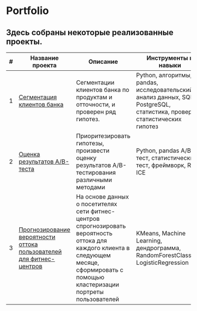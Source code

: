 # Portfolio
## Здесь собраны некоторые реализованные проекты.
| # | Название проекта | Описание | Инструменты и навыки |
|---|-------|----|-----|
| 1 | [Сегментация клиентов банка](Bank_client_clustering) | Сегментации клиентов банка по продуктам и отточности, и проверен ряд гипотез. | Python, алгоритмы, pandas, исследовательский анализ данных, SQL, PostgreSQL, статистика, проверка статистических гипотез|
|2|[Оценка результатов A/B-теста](A_B_testing)|Приоритезировать гипотезы, произвести оценку результатов A/B-тестирования различными методами| Python, pandas A/B-тест, статистический тест, фреймворк, RICE, ICE|
|3|[Прогнозирование вероятности оттока пользователей для фитнес-центров](Fitness_ML)|На основе данных о посетителях сети фитнес-центров спрогнозировать вероятность оттока для каждого клиента в следующем месяце, сформировать с помощью кластеризации портреты пользователей|KMeans, Machine Learning, дендрограмма, RandomForestClassifier, LogisticRegression|
